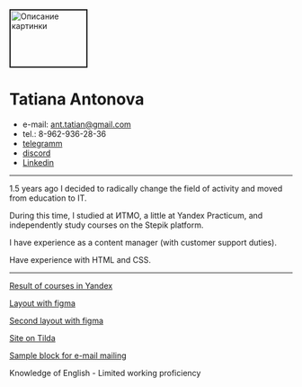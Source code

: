 <image src="https://img.hhcdn.ru/photo/727472589.jpeg?t=1688138882&h=1cnnLM_eke85ihQAhOHlVg" border="2px solid blue" height="100px" width="135px" alt="Описание картинки">
  
# Tatiana Antonova
* e-mail: ant.tatian@gmail.com 
* tel.: 8-962-936-28-36
* [telegramm](@Ant_Tatian)
* [discord](anttatian#2136)
* [Linkedin](https://www.linkedin.com/in/ant-tatian/)

---

1.5 years ago I decided to radically change the field of activity and moved from education to IT.

During this time, I studied at ИТМО, a little at Yandex Practicum, and independently study courses on the Stepik platform.

I have experience as a content manager (with customer support duties).

Have experience with HTML and CSS.

***

[Result of courses in Yandex](https://github.com/Anttatian/how-to-learn)

[Layout with figma](https://github.com/Anttatian/Figma_manicure.git)

[Second layout with figma](https://github.com/Anttatian/MaketForFigmaAliviLanding)

[Site on Tilda](http://lakisnails.tilda.ws)

[Sample block for e-mail mailing](https://github.com/Anttatian/ForE-mailMailing.git)


Knowledge of English - Limited working proficiency
